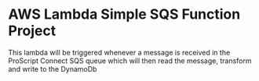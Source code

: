 # AWS Lambda Simple SQS Function Project

This lambda will be triggered whenever a message is received in the ProScript Connect SQS queue which will then read the message, transform and write to the DynamoDb
